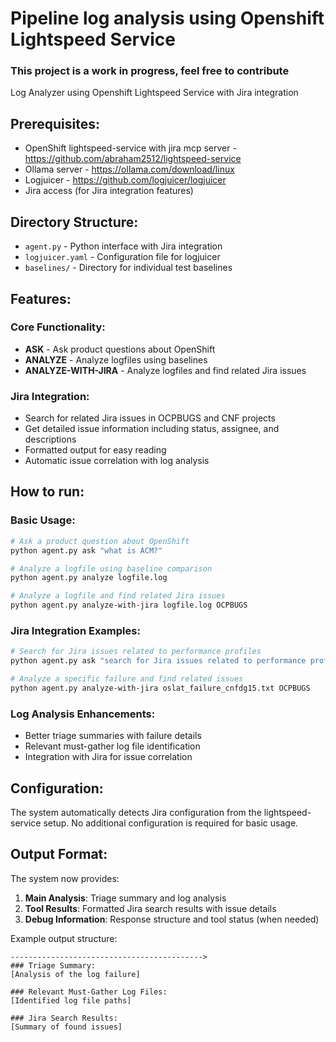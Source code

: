 # Pipeline log analysis using Openshift Lightspeed Service
### This project is a work in progress, feel free to contribute
Log Analyzer using Openshift Lightspeed Service with Jira integration

## Prerequisites:
* OpenShift lightspeed-service with jira mcp server - https://github.com/abraham2512/lightspeed-service
* Ollama server - https://ollama.com/download/linux
* Logjuicer - https://github.com/logjuicer/logjuicer
* Jira access (for Jira integration features)

## Directory Structure:

* `agent.py` - Python interface with Jira integration
* `logjuicer.yaml` - Configuration file for logjuicer
* `baselines/` - Directory for individual test baselines

## Features:

### Core Functionality:
* **ASK** - Ask product questions about OpenShift
* **ANALYZE** - Analyze logfiles using baselines
* **ANALYZE-WITH-JIRA** - Analyze logfiles and find related Jira issues

### Jira Integration:
* Search for related Jira issues in OCPBUGS and CNF projects
* Get detailed issue information including status, assignee, and descriptions
* Formatted output for easy reading
* Automatic issue correlation with log analysis

## How to run:

### Basic Usage:
```bash
# Ask a product question about OpenShift
python agent.py ask "what is ACM?"

# Analyze a logfile using baseline comparison
python agent.py analyze logfile.log

# Analyze a logfile and find related Jira issues
python agent.py analyze-with-jira logfile.log OCPBUGS
```

### Jira Integration Examples:
```bash
# Search for Jira issues related to performance profiles
python agent.py ask "search for Jira issues related to performance profile in OCPBUGS"

# Analyze a specific failure and find related issues
python agent.py analyze-with-jira oslat_failure_cnfdg15.txt OCPBUGS
```

### Log Analysis Enhancements:
* Better triage summaries with failure details
* Relevant must-gather log file identification
* Integration with Jira for issue correlation

## Configuration:

The system automatically detects Jira configuration from the lightspeed-service setup. No additional configuration is required for basic usage.

## Output Format:

The system now provides:
1. **Main Analysis**: Triage summary and log analysis
2. **Tool Results**: Formatted Jira search results with issue details
3. **Debug Information**: Response structure and tool status (when needed)

Example output structure:
```
------------------------------------------->
### Triage Summary:
[Analysis of the log failure]

### Relevant Must-Gather Log Files:
[Identified log file paths]

### Jira Search Results:
[Summary of found issues]
